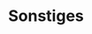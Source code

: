 ---
title: Sonstiges
description: Eine Auswahl an unterschiedlichen Rezepten mit kreativeren Kombinationen, Salaten ...
image: sonstiges.jpg

# Badge style
style:
    background: "#8BC34A" # Frisches Grün   
    color: "#fff"
---